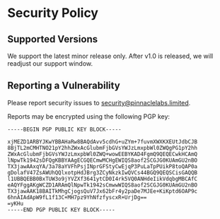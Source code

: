 # Security Policy

## Supported Versions

We support the latest minor release only. After v1.0 is released, we will readjust our support window.

## Reporting a Vulnerability

Please report security issues to security@pinnaclelabs.limited.

Reports may be encrypted using the following PGP key:

```
-----BEGIN PGP PUBLIC KEY BLOCK-----

xjMEZD1ARBYJKwYBBAHaRw8BAQdAvv5cdhG+uZYm+7fuvmXWXKXEUtJdbCJB
8BjTL2mCMHTNO21pY2hhZWxAcGlubmFjbGVsYWJzLmxpbWl0ZWQgPG1pY2hh
ZWxAcGlubmFjbGVsYWJzLmxpbWl0ZWQ+wowEEBYKAD4FgmQ9QEQECwkHCAmQ
lNpwTk1942sDFQgKBBYAAgECGQECmwMCHgEWIQS8aof2SCGJG0KUAmGU2nBO
TX3jawAAxqYA/3a78aYVFhPsjINprGFStyCwEjqP3PuLaTpPUikP8toQAP0a
gDolafV47ZsAWUhQQlxotpHdJBrg3ZCyNkzkIwQVCs44BGQ9QEQSCisGAQQB
l1UBBQEBB0BxTUW3o9jYVZXf3641ytCD0I4rk5VQ0ANHdeIikVdqbgMBCAfC
eAQYFggAKgWCZD1ARAmQlNpwTk1942sCmwwWIQS8aof2SCGJG0KUAmGU2nBO
TX3jawAAK18BAITkMhgCjogsQuV7Jx62bFr4y2paDe7MJEe+KiKptd6OAP9c
6hnAIAdApW9fL1f13C+MH7pz9YhNfzfyscxR+UrjDg==
=yKHu
-----END PGP PUBLIC KEY BLOCK-----
```